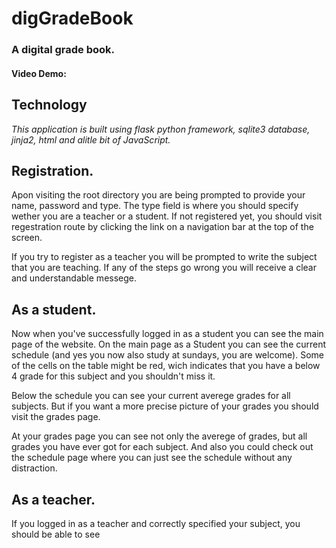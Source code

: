 # digGradeBook
### A digital grade book.
#### Video Demo:  <URL HERE>

## Technology
*This application is built using flask python framework, sqlite3 database, jinja2, html and alitle bit of JavaScript.*

## Registration.
Apon visiting the root directory you are being prompted to provide your name, password and type. The type field is where you should specify wether you are a teacher or a student. If not registered yet, you should visit regestration route by clicking the link on a navigation bar at the top of the screen.

If you try to register as a teacher you will be prompted to write the subject that you are teaching. If any of the steps go wrong you will receive a clear and understandable messege.

## As a student.
Now when you've successfully logged in as a student you can see the main page of the website. On the main page as a Student you can see the current schedule (and yes you now also study at sundays, you are welcome). Some of the cells on the table might be red, wich indicates that you have a below 4 grade for this subject and you shouldn't miss it.

Below the schedule you can see your current averege grades for all subjects. But if you want a more precise picture of your grades you should visit the grades page.

At your grades page you can see not only the averege of grades, but all grades you have ever got for each subject. And also you could check out the schedule page where you can just see the schedule without any distraction.

## As a teacher.
If you logged in as a teacher and correctly specified your subject, you should be able to see 



